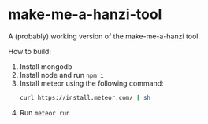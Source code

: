 # make-me-a-hanzi-tool
A (probably) working version of the make-me-a-hanzi tool.

How to build:
1. Install mongodb
1. Install node and run `npm i`
1. Install meteor using the following command:
    ```sh
    curl https://install.meteor.com/ | sh
    ```
1. Run `meteor run`
